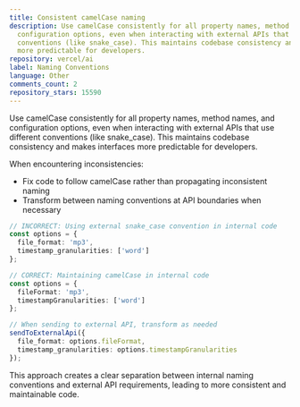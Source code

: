 ```yaml
---
title: Consistent camelCase naming
description: Use camelCase consistently for all property names, method names, and
  configuration options, even when interacting with external APIs that use different
  conventions (like snake_case). This maintains codebase consistency and makes interfaces
  more predictable for developers.
repository: vercel/ai
label: Naming Conventions
language: Other
comments_count: 2
repository_stars: 15590
---
```


Use camelCase consistently for all property names, method names, and configuration options, even when interacting with external APIs that use different conventions (like snake_case). This maintains codebase consistency and makes interfaces more predictable for developers.

When encountering inconsistencies:
- Fix code to follow camelCase rather than propagating inconsistent naming
- Transform between naming conventions at API boundaries when necessary

```typescript
// INCORRECT: Using external snake_case convention in internal code
const options = {
  file_format: 'mp3',
  timestamp_granularities: ['word']
};

// CORRECT: Maintaining camelCase in internal code
const options = {
  fileFormat: 'mp3',
  timestampGranularities: ['word']
};

// When sending to external API, transform as needed
sendToExternalApi({
  file_format: options.fileFormat,
  timestamp_granularities: options.timestampGranularities
});
```

This approach creates a clear separation between internal naming conventions and external API requirements, leading to more consistent and maintainable code.